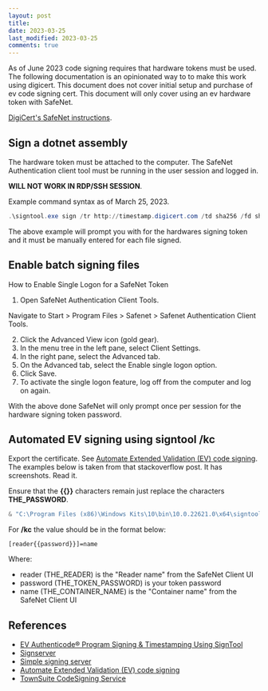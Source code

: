 ```yaml
---
layout: post
title: 
date: 2023-03-25
last_modified: 2023-03-25
comments: true
---
```


As of June 2023 code signing requires that hardware tokens must be used.   The following documentation is an opinionated way to to make this work using digicert.   This document does not cover initial setup and purchase of ev code signing cert.  This document will only cover using an ev hardware token with SafeNet.

[DigiCert's SafeNet instructions](https://www.digicert.com/kb/code-signing/safenet-client-installation.htm).

## Sign a dotnet assembly

The hardware token must be attached to the computer.   The SafeNet Authentication client tool must be running in the user session and logged in.   

**WILL NOT WORK IN RDP/SSH SESSION**.

Example command syntax as of March 25, 2023.

```powershell
.\signtool.exe sign /tr http://timestamp.digicert.com /td sha256 /fd sha256 /n "Certs Subject Name Goes Here" "C:\path\to\fileToSign.exe"
```

The above example will prompt you with for the hardwares signing token and it must be manually entered for each file signed.

## Enable batch signing files

How to Enable Single Logon for a SafeNet Token

1. Open SafeNet Authentication Client Tools.

Navigate to Start > Program Files > Safenet > Safenet Authentication Client Tools.

2. Click the Advanced View icon (gold gear).
3. In the menu tree in the left pane, select Client Settings.
4. In the right pane, select the Advanced tab.
5. On the Advanced tab, select the Enable single logon option.
6. Click Save.
7. To activate the single logon feature, log off from the computer and log on again.

With the above done SafeNet will only prompt once per session for the hardware signing token password.

## Automated EV signing using signtool /kc

Export the certificate.   See [Automate Extended Validation (EV) code signing](https://stackoverflow.com/questions/17927895/automate-extended-validation-ev-code-signing).  The examples below is taken from that stackoverflow post.   It has screenshots.  Read it.

Ensure that the **{{}}** characters remain just replace the characters **THE_PASSWORD**.

```powershell
& "C:\Program Files (x86)\Windows Kits\10\bin\10.0.22621.0\x64\signtool.exe" sign /tr http://timestamp.digicert.com /td sha256 /fd sha256 /n "Certs Subject Name Goes Here" /f "C:\the\path\to\exported\cert.cer" /csp "eToken Base Cryptographic Provider" /kc "[THE_READER{{THE_TOKEN_PASSWORD}}]=THE_CONTAINER_NAME" "C:\path\to\fileToSign.exe"
```

For **/kc** the value should be in the format below:

```
[reader{{password}}]=name
```

Where:

* reader (THE_READER) is the "Reader name" from the SafeNet Client UI
* password (THE_TOKEN_PASSWORD) is your token password
* name (THE_CONTAINER_NAME) is the "Container name" from the SafeNet Client UI


## References

- [EV Authenticode® Program Signing & Timestamping Using SignTool](https://www.digicert.com/kb/code-signing/ev-authenticode-certificates.htm)
- [Signserver](https://www.signserver.org/)
- [Simple signing server](https://github.com/Danielku15/SigningServer)
- [Automate Extended Validation (EV) code signing](https://stackoverflow.com/questions/17927895/automate-extended-validation-ev-code-signing)
- [TownSuite CodeSigning Service](https://github.com/TownSuite/TownSuite.CodeSigning.Service)
